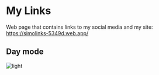 # My Links

Web page that contains links to my social media and my site:
<https://simolinks-5349d.web.app/>

## Day mode

![light](/Users/simoneacuti/Desktop/light.png)
